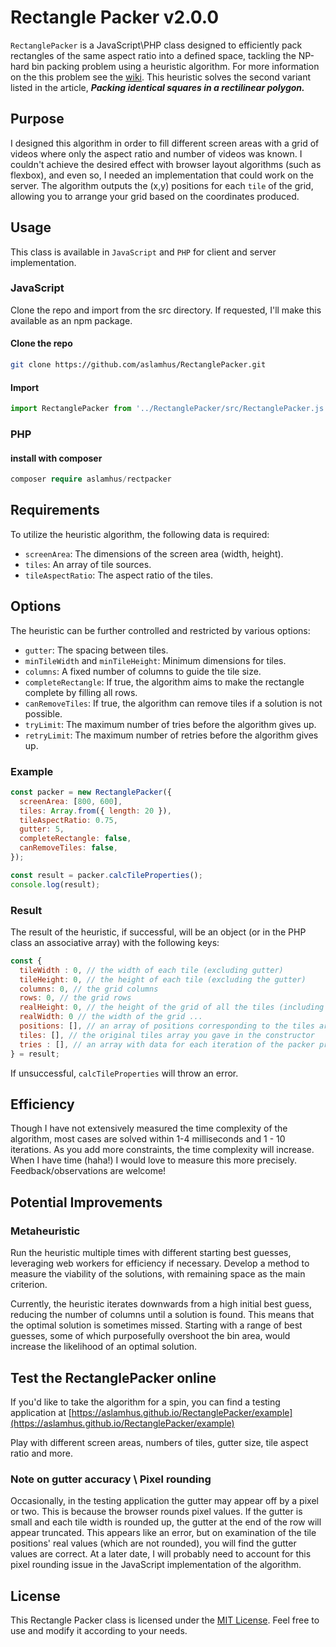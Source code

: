 # Rectangle Packer v2.0.0

`RectanglePacker` is a JavaScript\PHP class designed to efficiently pack rectangles of the same aspect ratio into a defined space, tackling the NP-hard bin packing problem using a heuristic algorithm. For more information on the this problem see the [wiki](https://en.wikipedia.org/wiki/Rectangle_packing). This heuristic solves the second variant listed in the article, _**Packing identical squares in a rectilinear polygon.**_

## Purpose

I designed this algorithm in order to fill different screen areas with a grid of videos where only the aspect ratio and number of videos was known. I couldn't achieve the desired effect with browser layout algorithms (such as flexbox), and even so, I needed an implementation that could work on the server. The algorithm outputs the (x,y) positions for each `tile` of the grid, allowing you to arrange your grid based on the coordinates produced.

## Usage

This class is available in `JavaScript` and `PHP` for client and server implementation.

### JavaScript

Clone the repo and import from the src directory. If requested, I'll make this available as an npm package.

#### Clone the repo

```bash
git clone https://github.com/aslamhus/RectanglePacker.git
```

#### Import

```javascript
import RectanglePacker from '../RectanglePacker/src/RectanglePacker.js';
```

### PHP

#### install with composer

```php
composer require aslamhus/rectpacker
```

## Requirements

To utilize the heuristic algorithm, the following data is required:

- `screenArea`: The dimensions of the screen area (width, height).
- `tiles`: An array of tile sources.
- `tileAspectRatio`: The aspect ratio of the tiles.

## Options

The heuristic can be further controlled and restricted by various options:

- `gutter`: The spacing between tiles.
- `minTileWidth` and `minTileHeight`: Minimum dimensions for tiles.
- `columns`: A fixed number of columns to guide the tile size.
- `completeRectangle`: If true, the algorithm aims to make the rectangle complete by filling all rows.
- `canRemoveTiles`: If true, the algorithm can remove tiles if a solution is not possible.
- `tryLimit`: The maximum number of tries before the algorithm gives up.
- `retryLimit`: The maximum number of retries before the algorithm gives up.

### Example

```javascript
const packer = new RectanglePacker({
  screenArea: [800, 600],
  tiles: Array.from({ length: 20 }),
  tileAspectRatio: 0.75,
  gutter: 5,
  completeRectangle: false,
  canRemoveTiles: false,
});

const result = packer.calcTileProperties();
console.log(result);
```

### Result

The result of the heuristic, if successful, will be an object (or in the PHP class an associative array) with the following keys:

```javascript
const {
  tileWidth : 0, // the width of each tile (excluding gutter)
  tileHeight: 0, // the height of each tile (excluding the gutter)
  columns: 0, // the grid columns
  rows: 0, // the grid rows
  realHeight: 0, // the height of the grid of all the tiles (including gutter)
  realWidth: 0 // the width of the grid ...
  positions: [], // an array of positions corresponding to the tiles array you gave in the constructor. Each tile has an (x,y) coordinate according to its position in the grid
  tiles: [], // the original tiles array you gave in the constructor
  tries : [], // an array with data for each iteration of the packer providing granular analysis of the heuristic
} = result;
```

If unsuccessful, `calcTileProperties` will throw an error.

## Efficiency

Though I have not extensively measured the time complexity of the algorithm, most
cases are solved within 1-4 milliseconds and 1 - 10 iterations. As you add more constraints, the time complexity will increase. When I have time (haha!) I would love to measure this more precisely. Feedback/observations are welcome!

## Potential Improvements

### Metaheuristic

Run the heuristic multiple times with different starting best guesses, leveraging web workers for efficiency if necessary. Develop a method to measure the viability of the solutions, with remaining space as the main criterion.

Currently, the heuristic iterates downwards from a high initial best guess, reducing the number of columns until a solution is found. This means that the optimal solution is sometimes missed. Starting with a range of best guesses, some of which purposefully overshoot the bin area, would increase the likelihood of an optimal solution.

## Test the RectanglePacker online

If you'd like to take the algorithm for a spin, you can find a testing application at [https://aslamhus.github.io/RectanglePacker/example](https://aslamhus.github.io/RectanglePacker/example)

Play with different screen areas, numbers of tiles, gutter size, tile aspect ratio and more.

### Note on gutter accuracy \ Pixel rounding

Occasionally, in the testing application the gutter may appear off by a pixel or two. This is because the browser rounds pixel values. If the gutter is small and each tile width is rounded up, the gutter at the end of the row will appear truncated. This appears like an error, but on examination of the tile positions' real values (which are not rounded), you will find the gutter values are correct. At a later date, I will probably need to account for this pixel rounding issue in the JavaScript implementation of the algorithm.

## License

This Rectangle Packer class is licensed under the [MIT License](LICENSE). Feel free to use and modify it according to your needs.
